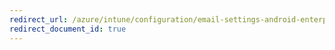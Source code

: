 ```yaml
---
redirect_url: /azure/intune/configuration/email-settings-android-enterprise
redirect_document_id: true
---
```

